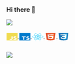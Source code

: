 ### Hi there 👋

<div>
  <a href="https://github.com/01muriloferreira">
  <img height="150em" src="https://github-readme-stats.vercel.app/api?username=01muriloferreira&show_icons=true&theme=dracula&include_all_commits=true&count_private=true" />
  
</div>
<div style="display: inline_block"><br>
  <img align="center" alt="muriloferreira01-Js" height="20" width="30" src="https://raw.githubusercontent.com/devicons/devicon/master/icons/javascript/javascript-plain.svg">
  <img align="center" alt="muriloferreira01-Ts" height="20" width="30" src="https://raw.githubusercontent.com/devicons/devicon/master/icons/typescript/typescript-plain.svg">
  <img align="center" alt="muriloferreira01-React" height="20" width="30" src="https://raw.githubusercontent.com/devicons/devicon/master/icons/react/react-original.svg">
  <img align="center" alt="muriloferreira01-HTML" height="20" width="30" src="https://raw.githubusercontent.com/devicons/devicon/master/icons/html5/html5-original.svg">
  <img align="center" alt="muriloferreira01-CSS" height="20" width="30" src="https://raw.githubusercontent.com/devicons/devicon/master/icons/css3/css3-original.svg">
</div>
  
  ##
  
<div>
  <a href="" target="_blank"><img src="https://img.shields.io/badge/LinkedIn-0077B5?style=for-the-badge&logo=linkedin&logoColor=white" target="_blank"></a> 
</div>

